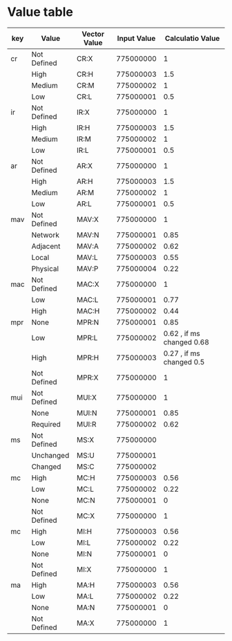 # Value table

| key | Value       | Vector Value | Input Value | Calculatio Value          |
| --- | ----------- | ------------ | ----------- | ------------------------- |
| cr  | Not Defined | CR:X         | 775000000   | 1                         |
|     | High        | CR:H         | 775000003   | 1.5                       |
|     | Medium      | CR:M         | 775000002   | 1                         |
|     | Low         | CR:L         | 775000001   | 0.5                       |
| ir  | Not Defined | IR:X         | 775000000   | 1                         |
|     | High        | IR:H         | 775000003   | 1.5                       |
|     | Medium      | IR:M         | 775000002   | 1                         |
|     | Low         | IR:L         | 775000001   | 0.5                       |
| ar  | Not Defined | AR:X         | 775000000   | 1                         |
|     | High        | AR:H         | 775000003   | 1.5                       |
|     | Medium      | AR:M         | 775000002   | 1                         |
|     | Low         | AR:L         | 775000001   | 0.5                       |
| mav | Not Defined | MAV:X        | 775000000   | 1                         |
|     | Network     | MAV:N        | 775000001   | 0.85                      |
|     | Adjacent    | MAV:A        | 775000002   | 0.62                      |
|     | Local       | MAV:L        | 775000003   | 0.55                      |
|     | Physical    | MAV:P        | 775000004   | 0.22                      |
| mac | Not Defined | MAC:X        | 775000000   | 1                         |
|     | Low         | MAC:L        | 775000001   | 0.77                      |
|     | High        | MAC:H        | 775000002   | 0.44                      |
| mpr | None        | MPR:N        | 775000001   | 0.85                      |
|     | Low         | MPR:L        | 775000002   | 0.62 , if ms changed 0.68 |
|     | High        | MPR:H        | 775000003   | 0.27 , if ms changed 0.5  |
|     | Not Defined | MPR:X        | 775000000   | 1                         |
| mui | Not Defined | MUI:X        | 775000000   | 1                         |
|     | None        | MUI:N        | 775000001   | 0.85                      |
|     | Required    | MUI:R        | 775000002   | 0.62                      |
| ms  | Not Defined | MS:X         | 775000000   |                           |
|     | Unchanged   | MS:U         | 775000001   |
|     | Changed     | MS:C         | 775000002   |
| mc  | High        | MC:H         | 775000003   | 0.56                      |
|     | Low         | MC:L         | 775000002   | 0.22                      |
|     | None        | MC:N         | 775000001   | 0                         |
|     | Not Defined | MC:X         | 775000000   | 1                         |
| mc  | High        | MI:H         | 775000003   | 0.56                      |
|     | Low         | MI:L         | 775000002   | 0.22                      |
|     | None        | MI:N         | 775000001   | 0                         |
|     | Not Defined | MI:X         | 775000000   | 1                         |
| ma  | High        | MA:H         | 775000003   | 0.56                      |
|     | Low         | MA:L         | 775000002   | 0.22                      |
|     | None        | MA:N         | 775000001   | 0                         |
|     | Not Defined | MA:X         | 775000000   | 1                         |
